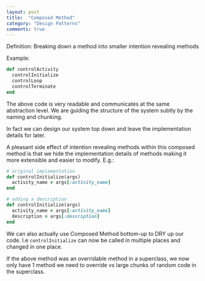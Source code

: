 ```yaml
---
layout: post
title:  "Composed Method"
category: "Design Patterns"
comments: true
---
```

Definition: Breaking down a method into smaller intention revealing methods

Example:

```ruby
def controlActivity
  controlInitialize
  controlLoop
  controlTerminate
end
```

The above code is very readable and communicates at the same abstraction level.
We are guiding the structure of the system subtly by the naming and chunking.

In fact we can design our system top down and leave the implementation details
for later.

A pleasant side effect of intention revealing methods within this composed
method is that we hide the implementation details of methods
making it more extensible and easier to modify. E.g.:

```ruby
# original implementation
def controlInitialize(args)
  activity_name = args[:activity_name]
end

# adding a description
def controlInitialize(args)
  activity_name = args[:activity_name]
  description = args[:description]
end
```

We can also actually use Composed Method bottom-up to DRY up our code. I.e
```controlInitialize``` can now be called in multiple places and changed in one
place.

If the above method was an overridable method in a superclass, we now only have 1
method we need to override vs large chunks of random code in the superclass.

